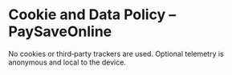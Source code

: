 # Cookie and Data Policy – PaySaveOnline

No cookies or third‑party trackers are used. Optional telemetry is anonymous and local to the device.